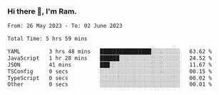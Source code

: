 ### Hi there 👋, I'm Ram.

<!--START_SECTION:waka-->

```txt
From: 26 May 2023 - To: 02 June 2023

Total Time: 5 hrs 59 mins

YAML         3 hrs 48 mins   ████████████████░░░░░░░░░   63.62 %
JavaScript   1 hr 28 mins    ██████░░░░░░░░░░░░░░░░░░░   24.52 %
JSON         41 mins         ███░░░░░░░░░░░░░░░░░░░░░░   11.67 %
TSConfig     0 secs          ░░░░░░░░░░░░░░░░░░░░░░░░░   00.15 %
TypeScript   0 secs          ░░░░░░░░░░░░░░░░░░░░░░░░░   00.02 %
Other        0 secs          ░░░░░░░░░░░░░░░░░░░░░░░░░   00.01 %
```

<!--END_SECTION:waka-->
